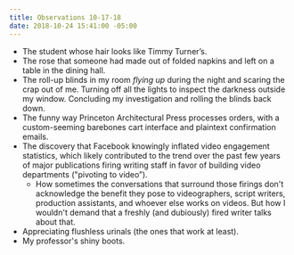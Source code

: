 ```yaml
---
title: Observations 10-17-18
date: 2018-10-24 15:41:00 -05:00
---
```


- The student whose hair looks like Timmy Turner’s.
- The rose that someone had made out of folded napkins and left on a table in the dining hall.
- The roll-up blinds in my room *flying up* during the night and scaring the crap out of me. Turning off all the lights to inspect the darkness outside my window. Concluding my investigation and rolling the blinds back down.
- The funny way Princeton Architectural Press processes orders, with a custom-seeming barebones cart interface and plaintext confirmation emails.
- The discovery that Facebook knowingly inflated video engagement statistics, which likely contributed to the trend over the past few years of major publications firing writing staff in favor of building video departments ("pivoting to video”).
	- How sometimes the conversations that surround those firings don't acknowledge the benefit they pose to videographers, script writers, production assistants, and whoever else works on videos. But how I wouldn't demand that a freshly (and dubiously) fired writer talks about that.
- Appreciating flushless urinals (the ones that work at least).
- My professor's shiny boots.